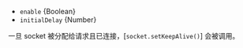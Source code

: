 <!-- YAML
added: v0.5.9
-->

* `enable` {Boolean}
* `initialDelay` {Number}

一旦 socket 被分配给请求且已连接，[`socket.setKeepAlive()`] 会被调用。

